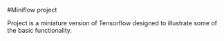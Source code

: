 #Miniflow project

Project is a miniature version of Tensorflow designed to illustrate some of the 
basic functionality.